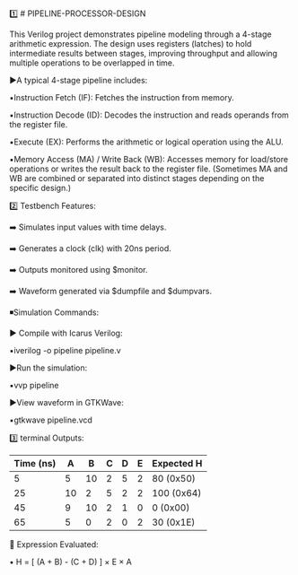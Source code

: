 1️⃣ # PIPELINE-PROCESSOR-DESIGN

This Verilog project demonstrates pipeline modeling through a 4-stage arithmetic expression. The design uses registers (latches) to hold intermediate results between stages, improving throughput and allowing multiple operations to be overlapped in time.

▶️A typical 4-stage pipeline includes:

▪️Instruction Fetch (IF): Fetches the instruction from memory.

▪️Instruction Decode (ID): Decodes the instruction and reads operands from the register file. 

▪️Execute (EX): Performs the arithmetic or logical operation using the ALU.

▪️Memory Access (MA) / Write Back (WB): Accesses memory for load/store operations or writes the result back to the register file. 
(Sometimes MA and WB are combined or separated into distinct stages depending on the specific design.)

2️⃣ Testbench Features:

➡️ Simulates input values with time delays.

➡️ Generates a clock (clk) with 20ns period.

➡️ Outputs monitored using $monitor.

➡️ Waveform generated via $dumpfile and $dumpvars.

◾️Simulation Commands:

▶️ Compile with Icarus Verilog:

▪️iverilog -o pipeline pipeline.v

▶️Run the simulation:

▪️vvp pipeline

▶️View waveform in GTKWave:

▪️gtkwave pipeline.vcd

3️⃣ terminal Outputs:

| Time (ns) | A  | B  | C | D | E | Expected H |
| --------- | -- | -- | - | - | - | ---------- |
| 5         | 5  | 10 | 2 | 5 | 2 | 80 (0x50)  |
| 25        | 10 | 2  | 5 | 2 | 2 | 100 (0x64) |
| 45        | 9  | 10 | 2 | 1 | 0 | 0 (0x00)   |
| 65        | 5  | 0  | 2 | 0 | 2 | 30 (0x1E)  |

🔸️ Expression Evaluated:

▪️ H = [ (A + B) - (C + D) ] × E × A

